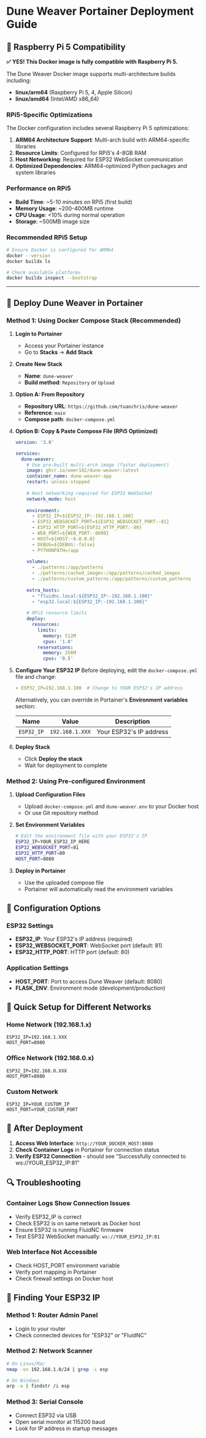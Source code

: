 # Dune Weaver Portainer Deployment Guide

## 🍓 Raspberry Pi 5 Compatibility

**✅ YES! This Docker image is fully compatible with Raspberry Pi 5.**

The Dune Weaver Docker image supports multi-architecture builds including:
- **linux/arm64** (Raspberry Pi 5, 4, Apple Silicon)
- **linux/amd64** (Intel/AMD x86_64)

### RPi5-Specific Optimizations

The Docker configuration includes several Raspberry Pi 5 optimizations:

1. **ARM64 Architecture Support**: Multi-arch build with ARM64-specific libraries
2. **Resource Limits**: Configured for RPi5's 4-8GB RAM
3. **Host Networking**: Required for ESP32 WebSocket communication
4. **Optimized Dependencies**: ARM64-optimized Python packages and system libraries

### Performance on RPi5
- **Build Time**: ~5-10 minutes on RPi5 (first build)
- **Memory Usage**: ~200-400MB runtime
- **CPU Usage**: <10% during normal operation
- **Storage**: ~500MB image size

### Recommended RPi5 Setup
```bash
# Ensure Docker is configured for ARM64
docker --version
docker buildx ls

# Check available platforms
docker buildx inspect --bootstrap
```

---

## 🐳 Deploy Dune Weaver in Portainer

### Method 1: Using Docker Compose Stack (Recommended)

1. **Login to Portainer**
   - Access your Portainer instance
   - Go to **Stacks** → **Add Stack**

2. **Create New Stack**
   - **Name**: `dune-weaver`
   - **Build method**: `Repository` or `Upload`

3. **Option A: From Repository**
   - **Repository URL**: `https://github.com/tuanchris/dune-weaver`
   - **Reference**: `main`
   - **Compose path**: `docker-compose.yml`

4. **Option B: Copy & Paste Compose File (RPi5 Optimized)**
   ```yaml
   version: '3.8'

   services:
     dune-weaver:
       # Use pre-built multi-arch image (faster deployment)
       image: ghcr.io/omer182/dune-weaver:latest
       container_name: dune-weaver-app
       restart: unless-stopped
       
       # Host networking required for ESP32 WebSocket
       network_mode: host
       
       environment:
         - ESP32_IP=${ESP32_IP:-192.168.1.100}
         - ESP32_WEBSOCKET_PORT=${ESP32_WEBSOCKET_PORT:-81}
         - ESP32_HTTP_PORT=${ESP32_HTTP_PORT:-80}
         - WEB_PORT=${WEB_PORT:-8080}
         - HOST=${HOST:-0.0.0.0}
         - DEBUG=${DEBUG:-false}
         - PYTHONPATH=/app
       
       volumes:
         - ./patterns:/app/patterns
         - ./patterns/cached_images:/app/patterns/cached_images
         - ./patterns/custom_patterns:/app/patterns/custom_patterns
       
       extra_hosts:
         - "fluidnc.local:${ESP32_IP:-192.168.1.100}"
         - "esp32.local:${ESP32_IP:-192.168.1.100}"
       
       # RPi5 resource limits
       deploy:
         resources:
           limits:
             memory: 512M
             cpus: '1.0'
           reservations:
             memory: 256M
             cpus: '0.5'
   ```

5. **Configure Your ESP32 IP**
   Before deploying, edit the `docker-compose.yml` file and change:
   ```yaml
   - ESP32_IP=192.168.1.100  # Change to YOUR ESP32's IP address
   ```
   
   Alternatively, you can override in Portainer's **Environment variables** section:
   
   | Name | Value | Description |
   |------|-------|-------------|
   | `ESP32_IP` | `192.168.1.XXX` | Your ESP32's IP address |

6. **Deploy Stack**
   - Click **Deploy the stack**
   - Wait for deployment to complete

### Method 2: Using Pre-configured Environment

1. **Upload Configuration Files**
   - Upload `docker-compose.yml` and `dune-weaver.env` to your Docker host
   - Or use Git repository method

2. **Set Environment Variables**
   ```bash
   # Edit the environment file with your ESP32's IP
   ESP32_IP=YOUR_ESP32_IP_HERE
   ESP32_WEBSOCKET_PORT=81
   ESP32_HTTP_PORT=80
   HOST_PORT=8080
   ```

3. **Deploy in Portainer**
   - Use the uploaded compose file
   - Portainer will automatically read the environment variables

## 🔧 Configuration Options

### ESP32 Settings
- **ESP32_IP**: Your ESP32's IP address (required)
- **ESP32_WEBSOCKET_PORT**: WebSocket port (default: 81)
- **ESP32_HTTP_PORT**: HTTP port (default: 80)

### Application Settings  
- **HOST_PORT**: Port to access Dune Weaver (default: 8080)
- **FLASK_ENV**: Environment mode (development/production)

## 🎯 Quick Setup for Different Networks

### Home Network (192.168.1.x)
```
ESP32_IP=192.168.1.XXX
HOST_PORT=8080
```

### Office Network (192.168.0.x)  
```
ESP32_IP=192.168.0.XXX
HOST_PORT=8080
```

### Custom Network
```
ESP32_IP=YOUR_CUSTOM_IP
HOST_PORT=YOUR_CUSTOM_PORT
```

## 🚀 After Deployment

1. **Access Web Interface**: `http://YOUR_DOCKER_HOST:8080`
2. **Check Container Logs** in Portainer for connection status
3. **Verify ESP32 Connection** - should see "Successfully connected to ws://YOUR_ESP32_IP:81"

## 🔍 Troubleshooting

### Container Logs Show Connection Issues
- Verify ESP32_IP is correct
- Check ESP32 is on same network as Docker host
- Ensure ESP32 is running FluidNC firmware
- Test ESP32 WebSocket manually: `ws://YOUR_ESP32_IP:81`

### Web Interface Not Accessible
- Check HOST_PORT environment variable
- Verify port mapping in Portainer
- Check firewall settings on Docker host

## 📱 Finding Your ESP32 IP

### Method 1: Router Admin Panel
- Login to your router
- Check connected devices for "ESP32" or "FluidNC"

### Method 2: Network Scanner
```bash
# On Linux/Mac
nmap -sn 192.168.1.0/24 | grep -i esp

# On Windows  
arp -a | findstr /i esp
```

### Method 3: Serial Console
- Connect ESP32 via USB
- Open serial monitor at 115200 baud
- Look for IP address in startup messages 